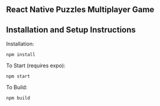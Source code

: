 ## React Native Puzzles Multiplayer Game

## Installation and Setup Instructions

Installation:

`npm install`

To Start (requires expo):

`npm start`

To Build:

`npm build`
